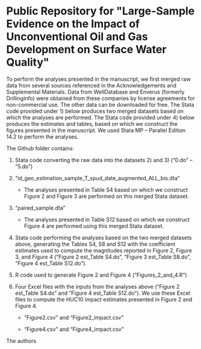 # Public Repository for "Large-Sample Evidence on the Impact of Unconventional Oil and Gas Development on Surface Water Quality"

To perform the analyses presented in the manuscript, we first merged raw data from several sources referenced in the Acknowledgements and Supplemental Materials. Data from WellDatabase and Enverus (formerly Drillinginfo) were obtained from these companies by license agreements for non-commercial use. The other data can be downloaded for free. The Stata code provided under 1) below produces two merged datasets based on which the analyses are performed. The Stata code provided under 4) below produces the estimates and tables, based on which we construct the figures presented in the manuscript. We used Stata MP – Parallel Edition 14.2 to perform the analyses.

The Github folder contains:

1) Stata code converting the raw data into the datasets 2) and 3) (“0.do” – “5.do”)

2) “id_geo_estimation_sample_T_spud_date_augmented_ALL_bis.dta”

 	- The analyses presented in Table S4 based on which we construct Figure 2 and Figure 3 are performed on this merged Stata dataset.
  
3) “paired_sample.dta”

	 - The analyses presented in Table S12 based on which we construct Figure 4 are performed using this merged Stata dataset.
  
4) Stata code performing the analyses based on the two merged datasets above, generating the Tables S4, S8 and S12 with the coefficient estimates used to compute the magnitudes reported in Figure 2, Figure 3, and Figure 4 (“Figure 2 est_Table S4.do”, “Figure 3 est_Table S8.do”, “Figure 4 est_Table S12.do”).

5) R code used to generate Figure 2 and Figure 4 (“Figures_2_and_4.R”)

6) Four Excel files with the inputs from the analyses above (“Figure 2 est_Table S4.do” and “Figure 4 est_Table S12.do”). We use these Excel files to compute the HUC10 impact estimates presented in Figure 2 and Figure 4.

 	- “Figure2.csv” and “Figure2_impact.csv”
  
	 - “Figure4.csv” and “Figure4_impact.csv”

The authors
